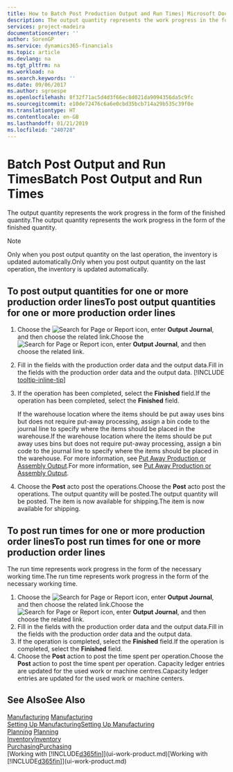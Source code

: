```yaml
---
title: How to Batch Post Production Output and Run Times| Microsoft Docs
description: The output quantity represents the work progress in the form of the finished quantity.
services: project-madeira
documentationcenter: ''
author: SorenGP
ms.service: dynamics365-financials
ms.topic: article
ms.devlang: na
ms.tgt_pltfrm: na
ms.workload: na
ms.search.keywords: ''
ms.date: 09/06/2017
ms.author: sgroespe
ms.openlocfilehash: 8f32f71ac5d4d3f66ec8d021da9094356da5c9fc
ms.sourcegitcommit: e10de72476c6a6e0cbd35bcb714a29b535c39f0e
ms.translationtype: HT
ms.contentlocale: en-GB
ms.lasthandoff: 01/21/2019
ms.locfileid: "240728"
---
```

# <a name="batch-post-output-and-run-times"></a><span data-ttu-id="66253-103">Batch Post Output and Run Times</span><span class="sxs-lookup"><span data-stu-id="66253-103">Batch Post Output and Run Times</span></span>
<span data-ttu-id="66253-104">The output quantity represents the work progress in the form of the finished quantity.</span><span class="sxs-lookup"><span data-stu-id="66253-104">The output quantity represents the work progress in the form of the finished quantity.</span></span>  

> [!NOTE]
> <span data-ttu-id="66253-105">Only when you post output quantity on the last operation, the inventory is updated automatically.</span><span class="sxs-lookup"><span data-stu-id="66253-105">Only when you post output quantity on the last operation, the inventory is updated automatically.</span></span>  

## <a name="to-post-output-quantities-for-one-or-more-production-order-lines"></a><span data-ttu-id="66253-106">To post output quantities for one or more production order lines</span><span class="sxs-lookup"><span data-stu-id="66253-106">To post output quantities for one or more production order lines</span></span>
1. <span data-ttu-id="66253-107">Choose the ![Search for Page or Report](media/ui-search/search_small.png "Search for Page or Report icon") icon, enter **Output Journal**, and then choose the related link.</span><span class="sxs-lookup"><span data-stu-id="66253-107">Choose the ![Search for Page or Report](media/ui-search/search_small.png "Search for Page or Report icon") icon, enter **Output Journal**, and then choose the related link.</span></span>  
2. <span data-ttu-id="66253-108">Fill in the fields with the production order data and the output data.</span><span class="sxs-lookup"><span data-stu-id="66253-108">Fill in the fields with the production order data and the output data.</span></span> [!INCLUDE [tooltip-inline-tip](includes/tooltip-inline-tip_md.md)]
3. <span data-ttu-id="66253-109">If the operation has been completed, select the **Finished** field.</span><span class="sxs-lookup"><span data-stu-id="66253-109">If the operation has been completed, select the **Finished** field.</span></span>  

    <span data-ttu-id="66253-110">If the warehouse location where the items should be put away uses bins but does not require put-away processing,  assign a bin code to the journal line to specify where the items should be placed in the warehouse.</span><span class="sxs-lookup"><span data-stu-id="66253-110">If the warehouse location where the items should be put away uses bins but does not require put-away processing,  assign a bin code to the journal line to specify where the items should be placed in the warehouse.</span></span> <span data-ttu-id="66253-111">For more information, see [Put Away Production or Assembly Output](warehouse-how-to-put-away-production-output.md).</span><span class="sxs-lookup"><span data-stu-id="66253-111">For more information, see [Put Away Production or Assembly Output](warehouse-how-to-put-away-production-output.md).</span></span>  

4. <span data-ttu-id="66253-112">Choose the **Post** acto post the operations.</span><span class="sxs-lookup"><span data-stu-id="66253-112">Choose the **Post** acto post the operations.</span></span> <span data-ttu-id="66253-113">The output quantity will be posted.</span><span class="sxs-lookup"><span data-stu-id="66253-113">The output quantity will be posted.</span></span> <span data-ttu-id="66253-114">The item is now available for shipping.</span><span class="sxs-lookup"><span data-stu-id="66253-114">The item is now available for shipping.</span></span>  

## <a name="to-post-run-times-for-one-or-more-production-order-lines"></a><span data-ttu-id="66253-115">To post run times for one or more production order lines</span><span class="sxs-lookup"><span data-stu-id="66253-115">To post run times for one or more production order lines</span></span>
<span data-ttu-id="66253-116">The run time represents work progress in the form of the necessary working time.</span><span class="sxs-lookup"><span data-stu-id="66253-116">The run time represents work progress in the form of the necessary working time.</span></span>    

1.  <span data-ttu-id="66253-117">Choose the ![Search for Page or Report](media/ui-search/search_small.png "Search for Page or Report icon") icon, enter **Output Journal**, and then choose the related link.</span><span class="sxs-lookup"><span data-stu-id="66253-117">Choose the ![Search for Page or Report](media/ui-search/search_small.png "Search for Page or Report icon") icon, enter **Output Journal**, and then choose the related link.</span></span>  
2. <span data-ttu-id="66253-118">Fill in the fields with the production order data and the output data.</span><span class="sxs-lookup"><span data-stu-id="66253-118">Fill in the fields with the production order data and the output data.</span></span>  
3.  <span data-ttu-id="66253-119">If the operation is completed, select the **Finished** field.</span><span class="sxs-lookup"><span data-stu-id="66253-119">If the operation is completed, select the **Finished** field.</span></span>  
4. <span data-ttu-id="66253-120">Choose the **Post** action to post the time spent per operation.</span><span class="sxs-lookup"><span data-stu-id="66253-120">Choose the **Post** action to post the time spent per operation.</span></span> <span data-ttu-id="66253-121">Capacity ledger entries are updated for the used work or machine centres.</span><span class="sxs-lookup"><span data-stu-id="66253-121">Capacity ledger entries are updated for the used work or machine centers.</span></span>

## <a name="see-also"></a><span data-ttu-id="66253-122">See Also</span><span class="sxs-lookup"><span data-stu-id="66253-122">See Also</span></span>  
<span data-ttu-id="66253-123">[Manufacturing](production-manage-manufacturing.md)  </span><span class="sxs-lookup"><span data-stu-id="66253-123">[Manufacturing](production-manage-manufacturing.md)  </span></span>  
[<span data-ttu-id="66253-124">Setting Up Manufacturing</span><span class="sxs-lookup"><span data-stu-id="66253-124">Setting Up Manufacturing</span></span>](production-configure-production-processes.md)  
<span data-ttu-id="66253-125">[Planning](production-planning.md)    </span><span class="sxs-lookup"><span data-stu-id="66253-125">[Planning](production-planning.md)    </span></span>  
[<span data-ttu-id="66253-126">Inventory</span><span class="sxs-lookup"><span data-stu-id="66253-126">Inventory</span></span>](inventory-manage-inventory.md)  
[<span data-ttu-id="66253-127">Purchasing</span><span class="sxs-lookup"><span data-stu-id="66253-127">Purchasing</span></span>](purchasing-manage-purchasing.md)  
<span data-ttu-id="66253-128">[Working with [!INCLUDE[d365fin](includes/d365fin_md.md)]](ui-work-product.md)</span><span class="sxs-lookup"><span data-stu-id="66253-128">[Working with [!INCLUDE[d365fin](includes/d365fin_md.md)]](ui-work-product.md)</span></span>
